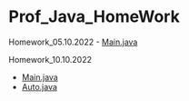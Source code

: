 # Prof_Java_HomeWork

Homework_05.10.2022 - [Main.java](https://github.com/ShumaW/Prof_Java/blob/master/Homework_20221005/src/Main.java)

Homework_10.10.2022
 - [Main.java](https://github.com/ShumaW/Prof_Java/blob/master/Homework_20221010/src/Main.java)
 - [Auto.java](https://github.com/ShumaW/Prof_Java/blob/master/Homework_20221010/src/Auto.java)
